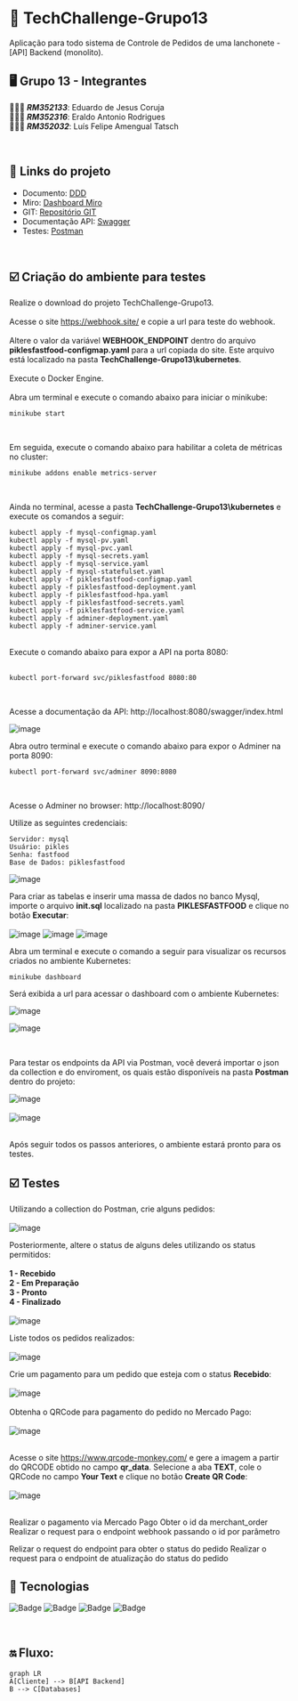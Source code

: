 # 🚀 TechChallenge-Grupo13
Aplicação para todo sistema de Controle de Pedidos de uma lanchonete - [API] Backend (monolito).



## 🖥️ Grupo 13 - Integrantes
🧑🏻‍💻 *<b>RM352133</b>*: Eduardo de Jesus Coruja </br>
🧑🏻‍💻 *<b>RM352316</b>*: Eraldo Antonio Rodrigues </br>
🧑🏻‍💻 *<b>RM352032</b>*: Luís Felipe Amengual Tatsch </br>

</br>

## 🔗 Links do projeto
- Documento: [DDD](https://1drv.ms/w/s!AntPAkrc0xN9q8kH5tUnZYZQgotMxQ?e=f4ur3f)
- Miro: [Dashboard Miro](https://miro.com/app/board/uXjVNVsDxDM=/?share_link_id=908610551369)
- GIT: [Repositório GIT](https://github.com/eraldoads/TechChallenge-Grupo13)
- Documentação API: [Swagger](http://localhost/swagger/index.html)
- Testes: [Postman](https://www.postman.com/martian-resonance-699333/workspace/grupo-13-tech-challenge-fase-i/collection/13215309-ff36e055-fccf-48db-9965-b76e4ace4e93?tab=overview)

</br>

## ☑️ Criação do ambiente para testes
Realize o download do projeto TechChallenge-Grupo13.
</br></br>
Acesse o site https://webhook.site/ e copie a url para teste do webhook.
</br></br>
Altere o valor da variável <b>WEBHOOK_ENDPOINT</b> dentro do arquivo <b>piklesfastfood-configmap.yaml</b> para a url copiada do site. Este arquivo está localizado na pasta <b>TechChallenge-Grupo13\kubernetes</b>.
</br></br>
Execute o Docker Engine.
</br></br>
Abra um terminal e execute o comando abaixo para iniciar o minikube:
</br>
```
minikube start
```
</br>

Em seguida, execute o comando abaixo para habilitar a coleta de métricas no cluster:
</br>
```
minikube addons enable metrics-server
```
</br>

Ainda no terminal, acesse a pasta <b>TechChallenge-Grupo13\kubernetes</b> e execute os comandos a seguir:
</br>

```
kubectl apply -f mysql-configmap.yaml
kubectl apply -f mysql-pv.yaml
kubectl apply -f mysql-pvc.yaml
kubectl apply -f mysql-secrets.yaml
kubectl apply -f mysql-service.yaml
kubectl apply -f mysql-statefulset.yaml
kubectl apply -f piklesfastfood-configmap.yaml
kubectl apply -f piklesfastfood-deployment.yaml
kubectl apply -f piklesfastfood-hpa.yaml
kubectl apply -f piklesfastfood-secrets.yaml
kubectl apply -f piklesfastfood-service.yaml
kubectl apply -f adminer-deployment.yaml
kubectl apply -f adminer-service.yaml
```
</br>
Execute o comando abaixo para expor a API na porta 8080:
</br></br>

```
kubectl port-forward svc/piklesfastfood 8080:80
```
</br>

Acesse a documentação da API:
http://localhost:8080/swagger/index.html

![image](https://github.com/eraldoads/TechChallenge-Grupo13/assets/47857203/dbd6fdd3-eb04-442f-b715-7b8f1649fa5c)

Abra outro terminal e execute o comando abaixo para expor o Adminer na porta 8090:
```
kubectl port-forward svc/adminer 8090:8080
```
</br>

Acesse o Adminer no browser: 
http://localhost:8090/


Utilize as seguintes credenciais:

```
Servidor: mysql
Usuário: pikles
Senha: fastfood
Base de Dados: piklesfastfood
```
![image](https://github.com/eraldoads/TechChallenge-Grupo13/assets/47857203/8c6ae06e-a8ae-4bc9-b157-5f985f0445df)

Para criar as tabelas e inserir uma massa de dados no banco Mysql, importe o arquivo <b>init.sql</b> localizado na pasta <b>PIKLESFASTFOOD</b> e clique no botão <b>Executar</b>:
</br></br>
![image](https://github.com/eraldoads/TechChallenge-Grupo13/assets/47857203/4c950fcb-b38f-485d-8df6-8c18fc2ba748)
![image](https://github.com/eraldoads/TechChallenge-Grupo13/assets/47857203/d03e4e66-d90e-4455-8fc6-47bbea81282e)
![image](https://github.com/eraldoads/TechChallenge-Grupo13/assets/47857203/7e2d045b-5c0a-431c-863f-9925c08c4ffe)
</br>

Abra um terminal e execute o comando a seguir para visualizar os recursos criados no ambiente Kubernetes:

```
minikube dashboard
```

Será exibida a url para acessar o dashboard com o ambiente Kubernetes:

![image](https://github.com/eraldoads/TechChallenge-Grupo13/assets/47857203/1d2e9232-b443-4864-809e-48e4f2e85cee)

![image](https://github.com/eraldoads/TechChallenge-Grupo13/assets/47857203/04a157b5-6787-4c45-9d8a-c9006b3ae91a)

</br>

Para testar os endpoints da API via Postman, você deverá importar o json da collection e do enviroment, os quais estão disponíveis na pasta <b>Postman</b> dentro do projeto:

![image](https://github.com/eraldoads/TechChallenge-Grupo13/assets/47857203/69488ce6-4a61-4028-8c4a-ae9855e86eed)
</br>
</br>
![image](https://github.com/eraldoads/TechChallenge-Grupo13/assets/47857203/1f85cdac-dceb-4908-94f9-408e69d7dd4e)
</br>
</br>

Após seguir todos os passos anteriores, o ambiente estará pronto para os testes.

## ☑️ Testes
Utilizando a collection do Postman, crie alguns pedidos:
</br></br>
![image](https://github.com/eraldoads/TechChallenge-Grupo13/assets/47857203/1b58dcaa-ef4f-452f-ae7f-bdf822158f60)

Posteriormente, altere o status de alguns deles utilizando os status permitidos:
</br></br>
<b>1 - Recebido</b>
</br>
<b>2 - Em Preparação</b>
</br>
<b>3 - Pronto</b>
</br>
<b>4 - Finalizado</b>
</br></br>
![image](https://github.com/eraldoads/TechChallenge-Grupo13/assets/47857203/97251cbd-36f2-4c82-bce2-86d4ce61fc52)

Liste todos os pedidos realizados:
</br></br>
![image](https://github.com/eraldoads/TechChallenge-Grupo13/assets/47857203/b0b35cd7-ac34-4304-83f7-3e3131828d10)

Crie um pagamento para um pedido que esteja com o status <b>Recebido</b>:
</br></br>
![image](https://github.com/eraldoads/TechChallenge-Grupo13/assets/47857203/52ee996d-d2e7-4f74-a7ed-42cb83d4ee6f)
</br></br>
Obtenha o QRCode para pagamento do pedido no Mercado Pago:
</br></br>
![image](https://github.com/eraldoads/TechChallenge-Grupo13/assets/47857203/b29bac1a-36cc-459c-98b8-8663765ffa59)
</br></br>

Acesse o site https://www.qrcode-monkey.com/ e gere a imagem a partir do QRCODE obtido no campo <b>qr_data</b>. Selecione a aba <b>TEXT</b>, cole o QRCode no campo <b>Your Text</b> e clique no botão <b>Create QR Code</b>:
</br></br>
![image](https://github.com/eraldoads/TechChallenge-Grupo13/assets/47857203/564cf52a-394e-4124-8f51-dd423d032d0a)
</br></br>

Realizar o pagamento via Mercado Pago
Obter o id da merchant_order
Realizar o request para o endpoint webhook passando o id por parâmetro

Relizar o request do endpoint para obter o status do pedido
Realizar o request para o endpoint de atualização do status do pedido

## 🔗 Tecnologias

![Badge](https://img.shields.io/static/v1?label=.NET&message=framework&color=blue&style=for-the-badge&logo=.NET)
![Badge](https://img.shields.io/static/v1?label=csharp&message=linguagem&color=blue&style=for-the-badge&logo=Csharp)
![Badge](https://img.shields.io/static/v1?label=mysql&message=banco-de-dados&color=blue&style=for-the-badge&logo=mysql)
![Badge](https://img.shields.io/static/v1?label=docker&message=Plataforma&color=blue&style=for-the-badge&logo=docker)

</br>

## 🔛 Fluxo:

```mermaid
graph LR
A[Cliente] --> B[API Backend]
B --> C[Databases]
```
